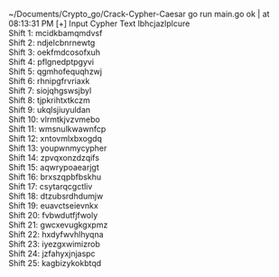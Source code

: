  ~/Documents/Crypto_go/Crack-Cypher-Caesar  go run main.go                                                          ok | at 08:13:31 PM 
[+] Input Cypher Text
lbhcjazlplcure  
Shift 1: mcidkbamqmdvsf  
Shift 2: ndjelcbnrnewtg  
Shift 3: oekfmdcosofxuh  
Shift 4: pflgnedptpgyvi  
Shift 5: qgmhofequqhzwj  
Shift 6: rhnipgfrvriaxk  
Shift 7: siojqhgswsjbyl  
Shift 8: tjpkrihtxtkczm  
Shift 9: ukqlsjiuyuldan  
Shift 10: vlrmtkjvzvmebo  
Shift 11: wmsnulkwawnfcp  
Shift 12: xntovmlxbxogdq  
Shift 13: youpwnmycypher  
Shift 14: zpvqxonzdzqifs  
Shift 15: aqwrypoaearjgt  
Shift 16: brxszqpbfbskhu  
Shift 17: csytarqcgctliv  
Shift 18: dtzubsrdhdumjw  
Shift 19: euavctseievnkx  
Shift 20: fvbwdutfjfwoly  
Shift 21: gwcxevugkgxpmz  
Shift 22: hxdyfwvhlhyqna  
Shift 23: iyezgxwimizrob  
Shift 24: jzfahyxjnjaspc  
Shift 25: kagbizykokbtqd  
